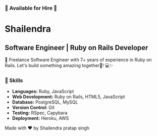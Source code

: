 ### 💼 Available for Hire 🙏

# Shailendra

## Software Engineer | Ruby on Rails Developer

🚀 Freelance Software Engineer with 7+ years of experience in Ruby on Rails. Let's build something amazing together🤝! 💻✨

### 🔧 Skills

- **Languages:** Ruby, JavaScript
- **Web Development:** Ruby on Rails, HTML5, JavaScript
- **Database:** PostgreSQL, MySQL
- **Version Control:** Git
- **Testing:** RSpec, Capybara
- **Deployment:** Heroku, AWS

Made with ❤️ by Shailendra pratap singh
